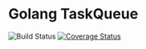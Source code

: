 # Golang TaskQueue

![Build Status](https://travis-ci.org/drrzmr/taskqueue-go.svg?branch=master)
[![Coverage Status](https://coveralls.io/repos/github/drrzmr/taskqueue-go/badge.svg?branch=master)](https://coveralls.io/github/drrzmr/taskqueue-go?branch=master)
